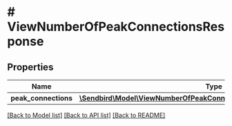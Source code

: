 # # ViewNumberOfPeakConnectionsResponse

## Properties

Name | Type | Description | Notes
------------ | ------------- | ------------- | -------------
**peak_connections** | [**\Sendbird\Model\ViewNumberOfPeakConnectionsResponsePeakConnections[]**](ViewNumberOfPeakConnectionsResponsePeakConnections.md) |  | [optional]

[[Back to Model list]](../../README.md#models) [[Back to API list]](../../README.md#endpoints) [[Back to README]](../../README.md)

